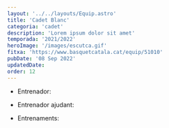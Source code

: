 ```yaml
---
layout: '../../layouts/Equip.astro'
title: 'Cadet Blanc'
categoria: 'cadet'
description: 'Lorem ipsum dolor sit amet'
temporada: '2021/2022'
heroImage: '/images/escutca.gif'
fitxa: 'https://www.basquetcatala.cat/equip/51010'
pubDate: '08 Sep 2022'
updatedDate:
order: 12
---
```


- Entrenador:

- Entrenador ajudant:

- Entrenaments:
